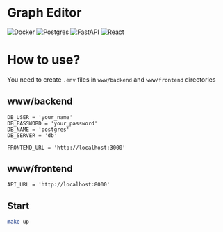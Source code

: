 # Graph Editor
![Docker](https://img.shields.io/badge/docker-%230db7ed.svg?style=for-the-badge&logo=docker&logoColor=white)
![Postgres](https://img.shields.io/badge/postgres-%23316192.svg?style=for-the-badge&logo=postgresql&logoColor=white)
![FastAPI](https://img.shields.io/badge/FastAPI-005571?style=for-the-badge&logo=fastapi)
![React](https://img.shields.io/badge/react-%2320232a.svg?style=for-the-badge&logo=react&logoColor=%2361DAFB)


# How to use?
#### 
You need to create `.env` files in `www/backend` and `www/frontend` directories

## www/backend

```env
DB_USER = 'your_name'
DB_PASSWORD = 'your_password'
DB_NAME = 'postgres'
DB_SERVER = 'db'

FRONTEND_URL = 'http://localhost:3000'
```

## www/frontend

```env
API_URL = 'http://localhost:8000'
```

## Start

```bash
make up
```
